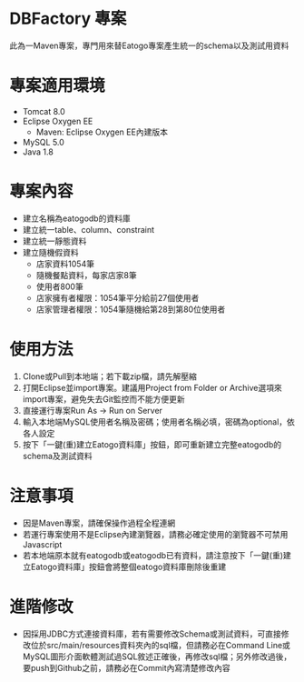 # DBFactory 專案

此為一Maven專案，專門用來替Eatogo專案產生統一的schema以及測試用資料

# 專案適用環境

- Tomcat 8.0
- Eclipse Oxygen EE
  - Maven: Eclipse Oxygen EE內建版本
- MySQL 5.0
- Java 1.8

# 專案內容

- 建立名稱為eatogodb的資料庫
- 建立統一table、column、constraint
- 建立統一靜態資料
- 建立隨機假資料
  - 店家資料1054筆
  - 隨機餐點資料，每家店家8筆
  - 使用者800筆
  - 店家擁有者權限：1054筆平分給前27個使用者
  - 店家管理者權限：1054筆隨機給第28到第80位使用者

# 使用方法

1. Clone或Pull到本地端；若下載zip檔，請先解壓縮
2. 打開Eclipse並import專案。建議用Project from Folder or Archive選項來import專案，避免失去Git監控而不能方便更新
3. 直接運行專案Run As -> Run on Server
4. 輸入本地端MySQL使用者名稱及密碼；使用者名稱必填，密碼為optional，依各人設定
5. 按下「一鍵(重)建立Eatogo資料庫」按鈕，即可重新建立完整eatogodb的schema及測試資料

# 注意事項

- 因是Maven專案，請確保操作過程全程連網
- 若運行專案使用不是Eclipse內建瀏覽器，請務必確定使用的瀏覽器不可禁用Javascript
- 若本地端原本就有eatogodb或eatogodb已有資料，請注意按下「一鍵(重)建立Eatogo資料庫」按鈕會將整個eatogo資料庫刪除後重建

# 進階修改

- 因採用JDBC方式連接資料庫，若有需要修改Schema或測試資料，可直接修改位於src/main/resources資料夾內的sql檔，但請務必在Command Line或MySQL圖形介面軟體測試過SQL敘述正確後，再修改sql檔；另外修改過後，要push到Github之前，請務必在Commit內寫清楚修改內容
